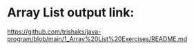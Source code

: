 # Array List output link:
https://github.com/trishaks/java-program/blob/main/1_Array%20List%20Exercises/README.md
